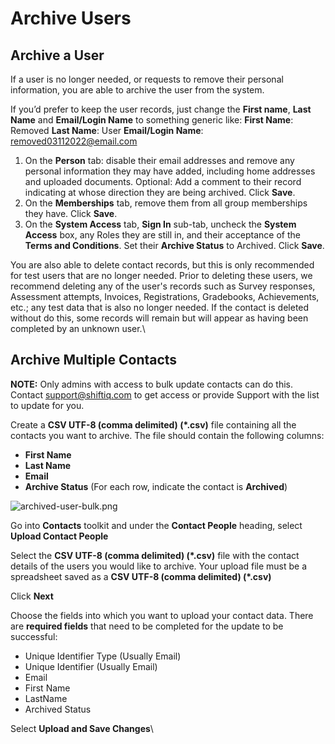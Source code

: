 # Archive Users

## Archive a User

If a user is no longer needed, or requests to remove their personal information, you are able to archive the user from the system.

If you’d prefer to keep the user records, just change the **First name**, **Last Name** and **Email/Login Name** to something generic like: **First Name**: Removed **Last Name**: User **Email/Login Name**: removed03112022@email.com

1. On the **Person** tab: disable their email addresses and remove any personal information they may have added, including home addresses and uploaded documents. Optional: Add a comment to their record indicating at whose direction they are being archived. Click **Save**.
2. On the **Memberships** tab, remove them from all group memberships they have. Click **Save**.
3. On the **System Access** tab, **Sign In** sub-tab, uncheck the **System Access** box, any Roles they are still in, and their acceptance of the **Terms and Conditions**. Set their **Archive Status** to Archived. Click **Save**.

You are also able to delete contact records, but this is only recommended for test users that are no longer needed. Prior to deleting these users, we recommend deleting any of the user's records such as Survey responses, Assessment attempts, Invoices, Registrations, Gradebooks, Achievements, etc.; any test data that is also no longer needed. If the contact is deleted without do this, some records will remain but will appear as having been completed by an unknown user.\


## Archive Multiple Contacts

**NOTE:** Only admins with access to bulk update contacts can do this. Contact [support@shiftiq.com](mailto:support@shiftiq.com) to get access or provide Support with the list to update for you.

Create a **CSV UTF-8 (comma delimited) (\*.csv)** file containing all the contacts you want to archive. The file should contain the following columns:

* **First Name**
* **Last Name**
* **Email**
* **Archive Status** (For each row, indicate the contact is **Archived**)

![archived-user-bulk.png](https://e02.insite.com/files/sites/global/archive-users/archived-user-bulk.png)

Go into **Contacts** toolkit and under the **Contact People** heading, select **Upload Contact People**

Select the **CSV UTF-8 (comma delimited) (\*.csv)** file with the contact details of the users you would like to archive. Your upload file must be a spreadsheet saved as a **CSV UTF-8 (comma delimited) (\*.csv)**

Click **Next**

Choose the fields into which you want to upload your contact data. There are **required fields** that need to be completed for the update to be successful:

* Unique Identifier Type (Usually Email)
* Unique Identifier (Usually Email)
* Email
* First Name
* LastName
* Archived Status

Select **Upload and Save Changes**\

